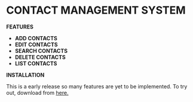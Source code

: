 # CONTACT MANAGEMENT SYSTEM

**FEATURES**

- __ADD CONTACTS__
- __EDIT CONTACTS__
- __SEARCH CONTACTS__
- __DELETE CONTACTS__
- __LIST CONTACTS__

**INSTALLATION**

 This is a early release so many features are yet to be implemented. To try out, download from [here.](https://github.com/sudo-apt-install-insanity/Contact-Manager/releases/download/v1.0.0/contact_manager.zip)
